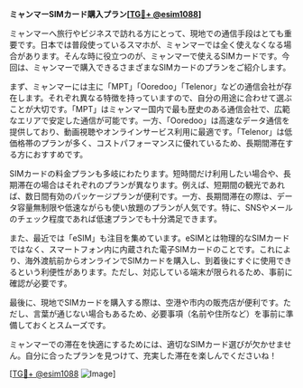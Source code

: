 **ミャンマーSIMカード購入プラン[[TG💪+ @esim1088](https://t.me/s/esim1088)]**

ミャンマーへ旅行やビジネスで訪れる方にとって、現地での通信手段はとても重要です。日本では普段使っているスマホが、ミャンマーでは全く使えなくなる場合があります。そんな時に役立つのが、ミャンマーで使えるSIMカードです。今回は、ミャンマーで購入できるさまざまなSIMカードのプランをご紹介します。

まず、ミャンマーには主に「MPT」「Ooredoo」「Telenor」などの通信会社が存在します。それぞれ異なる特徴を持っていますので、自分の用途に合わせて選ぶことが大切です。「MPT」はミャンマー国内で最も歴史のある通信会社で、広範なエリアで安定した通信が可能です。一方、「Ooredoo」は高速なデータ通信を提供しており、動画視聴やオンラインサービス利用に最適です。「Telenor」は低価格帯のプランが多く、コストパフォーマンスに優れているため、長期間滞在する方におすすめです。

SIMカードの料金プランも多岐にわたります。短時間だけ利用したい場合や、長期滞在の場合はそれぞれのプランが異なります。例えば、短期間の観光であれば、数日間有効のパッケージプランが便利です。一方、長期間滞在の際は、データ容量無制限や低速ながらも使い放題のプランが人気です。特に、SNSやメールのチェック程度であれば低速プランでも十分満足できます。

また、最近では「eSIM」も注目を集めています。eSIMとは物理的なSIMカードではなく、スマートフォン内に内蔵された電子SIMカードのことです。これにより、海外渡航前からオンラインでSIMカードを購入し、到着後にすぐに使用できるという利便性があります。ただし、対応している端末が限られるため、事前に確認が必要です。

最後に、現地でSIMカードを購入する際は、空港や市内の販売店が便利です。ただし、言葉が通じない場合もあるため、必要事項（名前や住所など）を事前に準備しておくとスムーズです。

ミャンマーでの滞在を快適にするためには、適切なSIMカード選びが欠かせません。自分に合ったプランを見つけて、充実した滞在を楽しんでくださいね！

[[TG💪+ @esim1088](https://t.me/s/esim1088) ![Image](https://i.postimg.cc/Y0z9fWf4/image.png)]